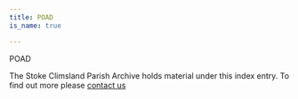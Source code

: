 ```yaml
---
title: POAD
is_name: true

---
```


POAD


The Stoke Climsland Parish Archive holds material under this index entry. To find out more please [contact us](/contact/)
